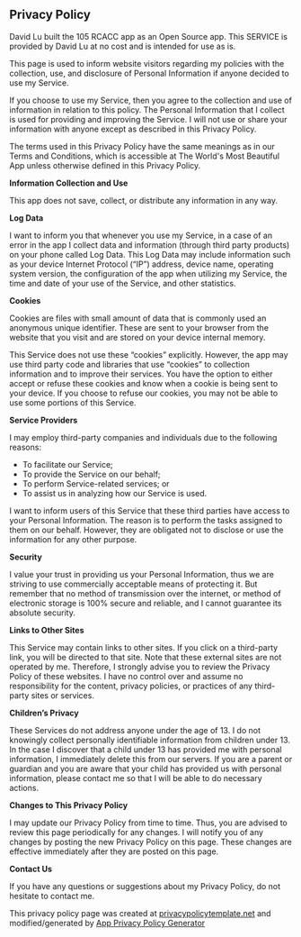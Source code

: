 
 <body>
    <h2>Privacy Policy</h2>
    <p> David Lu built the 105 RCACC app as an Open Source app. This SERVICE is provided by David Lu at no cost and is intended for use as is.
    </p>
    <p>This page is used to inform website visitors regarding my policies with the collection, use, and
       disclosure of Personal Information if anyone decided to use my Service.
    </p>
    <p>If you choose to use my Service, then you agree to the collection and use of information in relation
       to this policy. The Personal Information that I collect is used for providing and improving the
       Service. I will not use or share your information with anyone except as described
       in this Privacy Policy.
    </p>
    <p>The terms used in this Privacy Policy have the same meanings as in our Terms and Conditions, which is accessible
       at The World's Most Beautiful App unless otherwise defined in this Privacy Policy.
    </p>
    <p><strong>Information Collection and Use</strong></p>
    <p>This app does not save, collect, or distribute any information in any way. </p>
    <p><strong>Log Data</strong></p>
    <p> I want to inform you that whenever you use my Service, in a case of an
       error in the app I collect data and information (through third party products) on your phone
       called Log Data. This Log Data may include information such as your device Internet Protocol (“IP”) address,
       device name, operating system version, the configuration of the app when utilizing my Service,
       the time and date of your use of the Service, and other statistics.
    </p>
    <p><strong>Cookies</strong></p>
    <p>Cookies are files with small amount of data that is commonly used an anonymous unique identifier. These
       are sent to your browser from the website that you visit and are stored on your device internal memory.
    </p>
    <p>This Service does not use these “cookies” explicitly. However, the app may use third party code and libraries
       that use “cookies” to collection information and to improve their services. You have the option to either
       accept or refuse these cookies and know when a cookie is being sent to your device. If you choose to
       refuse our cookies, you may not be able to use some portions of this Service.
    </p>
    <p><strong>Service Providers</strong></p>
    <p> I may employ third-party companies and individuals due to the following reasons:</p>
    <ul>
       <li>To facilitate our Service;</li>
       <li>To provide the Service on our behalf;</li>
       <li>To perform Service-related services; or</li>
       <li>To assist us in analyzing how our Service is used.</li>
    </ul>
    <p> I want to inform users of this Service that these third parties have access to your
       Personal Information. The reason is to perform the tasks assigned to them on our behalf. However, they
       are obligated not to disclose or use the information for any other purpose.
    </p>
    <p><strong>Security</strong></p>
    <p> I value your trust in providing us your Personal Information, thus we are striving
       to use commercially acceptable means of protecting it. But remember that no method of transmission over
       the internet, or method of electronic storage is 100% secure and reliable, and I cannot guarantee
       its absolute security.
    </p>
    <p><strong>Links to Other Sites</strong></p>
    <p>This Service may contain links to other sites. If you click on a third-party link, you will be directed
       to that site. Note that these external sites are not operated by me. Therefore, I strongly
       advise you to review the Privacy Policy of these websites. I have no control over
       and assume no responsibility for the content, privacy policies, or practices of any third-party sites
       or services.
    </p>
    <p><strong>Children’s Privacy</strong></p>
    <p>These Services do not address anyone under the age of 13. I do not knowingly collect
       personally identifiable information from children under 13. In the case I discover that a child
       under 13 has provided me with personal information, I immediately delete this from
       our servers. If you are a parent or guardian and you are aware that your child has provided us with personal
       information, please contact me so that I will be able to do necessary actions.
    </p>
    <p><strong>Changes to This Privacy Policy</strong></p>
    <p> I may update our Privacy Policy from time to time. Thus, you are advised to review
       this page periodically for any changes. I will notify you of any changes by posting
       the new Privacy Policy on this page. These changes are effective immediately after they are posted on
       this page.
    </p>
    <p><strong>Contact Us</strong></p>
    <p>If you have any questions or suggestions about my Privacy Policy, do not hesitate to contact
       me.
    </p>
    <p>This privacy policy page was created at <a href="https://privacypolicytemplate.net" target="_blank">privacypolicytemplate.net</a>                    and modified/generated by <a href="https://app-privacy-policy-generator.firebaseapp.com/" target="_blank">App Privacy Policy Generator</a></p>
 </body>
